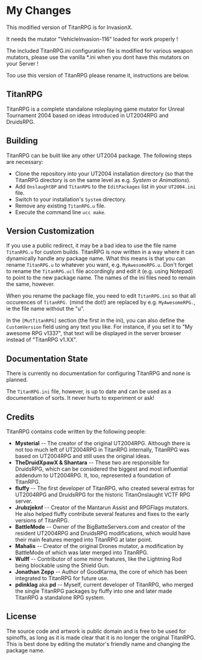 My Changes
========
This modified version of TitanRPG is for InvasionX. 

It needs the mutator "VehicleInvasion-116" loaded for work properly ! 

The included TitanRPG.ini configuration file is modified for various weapon mutators, please use the vanilla *.ini when you dont have this mutators on your Server !

Too use this version of TitanRPG please rename it, instructions are below. 

TitanRPG
-------
TitanRPG is a complete standalone roleplaying game mutator for Unreal Tournament 2004 based on ideas introduced in UT2004RPG and DruidsRPG.

Building
--------
TitanRPG can be built like any other UT2004 package. The following steps are necessary:

* Clone the repository into your UT2004 installation directory (so that the TitanRPG directory is on the same level as e.g. *System* or *Animations*).
* Add `OnslaughtBP` and `TitanRPG` to the `EditPackages` list in your `UT2004.ini` file.
* Switch to your installation's `System` directory.
* Remove any existing `TitanRPG.u` file.
* Execute the command line `ucc make`.

Version Customization
---------------------
If you use a public redirect, it may be a bad idea to use the file name `TitanRPG.u` for custom builds. TitanRPG is now written in a way where it can dynamically handle any package name. What this means is that you can rename `TitanRPG.u` to whatever you want, e.g. `MyAwesomeRPG.u`. Don't forget to rename the `TitanRPG.ucl` file accordingly and edit it (e.g. using Notepad) to point to the new package name. The names of the ini files need to remain the same, however.

When you rename the package file, you need to edit `TitanRPG.ini` so that all occurences of `TitanRPG.` (mind the dot!) are replaced by e.g. `MyAwesomeRPG.`, ie the file name without the "u".

In the `[MutTitanRPG]` section (the first in the ini), you can also define the `CustomVersion` field using any text you like. For instance, if you set it to "My awesome RPG v1337", that text will be displayed in the server browser instead of "TitanRPG v1.XX".

Documentation State
-------------------
There is currently no documentation for configuring TitanRPG and none is planned.

The `TitanRPG.ini` file, however, is up to date and can be used as a documentation of sorts. It never hurts to experiment or ask!

Credits
-------
TitanRPG contains code written by the following people:

* **Mysterial**
-- The creator of the original UT2004RPG. Although there is not too much left of UT2004RPG in TitanRPG internally, TitanRPG was based on UT2004RPG and still uses the original ideas.
* **TheDruidXpawX & Shantara**
-- These two are responsible for DruidsRPG, which can be considered the biggest and most influential addendum to UT2004RPG. It, too, represented a foundation of TitanRPG.
* **fluffy**
-- The first developer of TitanRPG, who created several extras for UT2004RPG and DruidsRPG for the historic TitanOnslaught VCTF RPG server.
* **Jrubzjeknf**
-- Creator of the Mantarun Assist and RPGFlags mutators. He also helped fluffy contribute several features and fixes to the early versions of TitanRPG.
* **BattleMode**
-- Owner of the BigBatteServers.com and creator of the resident UT2004RPG and DruidsRPG modifications, which would have their main features merged into TitanRPG at later point.
* **Mahalis**
-- Creator of the original Drones mutator, a modification by BattleMode of which was later merged into TitanRPG.
* **Wulff**
-- Contributor of some minor features, like the Lightning Rod being blockable using the Shield Gun.
* **Jonathan Zepp**
-- Author of GoodKarma, the core of which has been integrated to TitanRPG for future use.
* **pdinklag** aka **pd**
-- Myself, current developer of TitanRPG, who merged the single TitanRPG packages by fluffy into one and later made TitanRPG a standalone RPG system.

License
-------
The source code and artwork is public domain and is free to be used for spinoffs, as long as it is made clear that it is no longer the original TitanRPG. This is best done by editing the mutator's friendly name and changing the package name.
